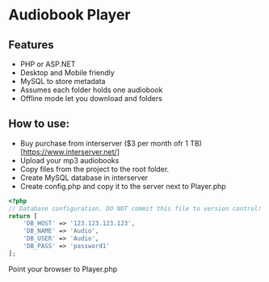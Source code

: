 # Audiobook Player

## Features
- PHP or ASP.NET
- Desktop and Mobile friendly
- MySQL to store metadata
- Assumes each folder holds one audiobook
- Offline mode let you download and folders

## How to use:
- Buy purchase from interserver ($3 per month ofr 1 TB) [https://www.interserver.net/]
- Upload your mp3 audiobooks
- Copy files from the project to the root folder.
- Create MySQL database in interserver
- Create config.php and copy it to the server next to Player.php

```PHP
<?php
// Database configuration. DO NOT commit this file to version control!
return [
    'DB_HOST' => '123.123.123.123',
    'DB_NAME' => 'Audio',
    'DB_USER' => 'Audio',
    'DB_PASS' => 'password1'
];
```

Point your browser to Player.php

